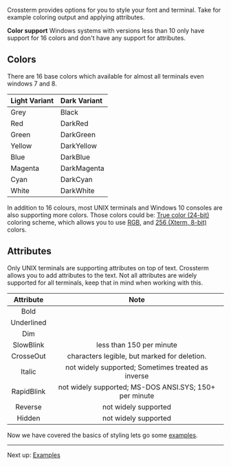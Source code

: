 Crossterm provides options for you to style your font and terminal. Take for example coloring output and applying attributes.

**Color support**
Windows systems with versions less than 10 only have support for 16 colors and don't have any support for attributes.

## Colors
There are 16 base colors which available for almost all terminals even windows 7 and 8.

| Light Variant  | Dark Variant    |
| :-------------| :------------- |
|       Grey     |      Black      | 
|       Red      |      DarkRed    | 
|       Green    |      DarkGreen  | 
|       Yellow   |      DarkYellow | 
|       Blue     |      DarkBlue   | 
|       Magenta  |      DarkMagenta| 
|       Cyan     |      DarkCyan   | 
|       White    |      DarkWhite  | 

In addition to 16 colours, most UNIX terminals and Windows 10 consoles are also supporting more colors.
Those colors could be: [True color (24-bit)](https://en.wikipedia.org/wiki/Color_depth#True_color_(24-bit)) coloring scheme, which allows you to use [RGB](https://nl.wikipedia.org/wiki/RGB-kleursysteem), and [256 (Xterm, 8-bit)](https://jonasjacek.github.io/colors/) colors.

## Attributes
Only UNIX terminals are supporting attributes on top of text. Crossterm allows you to add attributes to the text.
Not all attributes are widely supported for all terminals, keep that in mind when working with this.

| Attribute      | Note         |
| :-------------: | :-------------: |
|       Bold       |      | 
|       Underlined |      | 
|       Dim        |      | 
|       SlowBlink  |    less than 150 per minute  | 
|       CrosseOut  |    characters legible, but marked for deletion. | 
|       Italic     |    not widely supported; Sometimes treated as inverse  | 
|       RapidBlink |    not widely supported; MS-DOS ANSI.SYS; 150+ per minute  | 
|       Reverse    |    not widely supported | 
|       Hidden     |    not widely supported | 


Now we have covered the basics of styling lets go some [examples](styling_example.md).
 
---------------------------------------------------------------------------------------------------------------------------------------------
Next up: [Examples](styling_example.md)